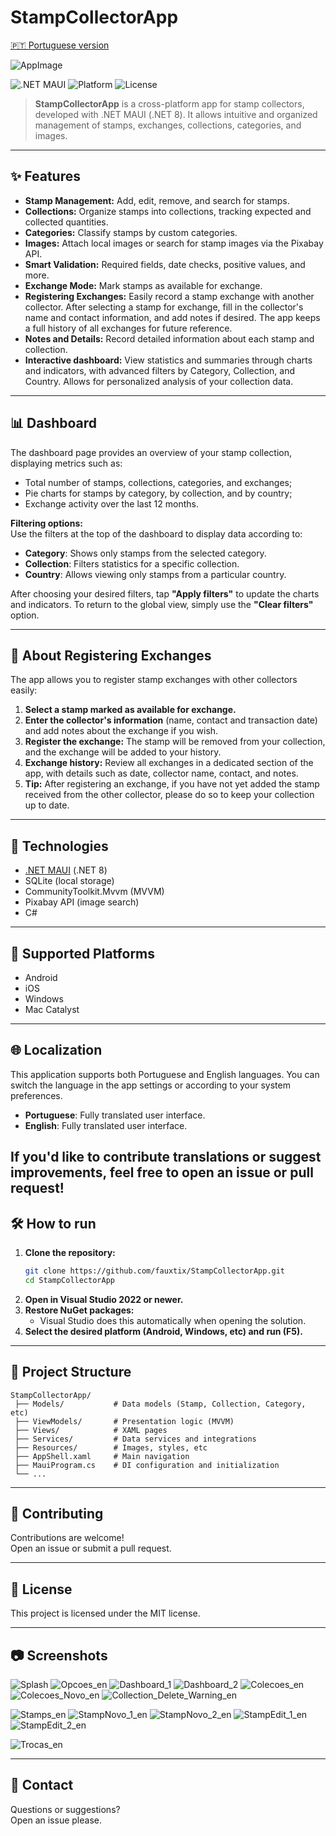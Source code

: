 # StampCollectorApp

[🇵🇹 Portuguese version](./README.md)

![AppImage](https://github.com/user-attachments/assets/b48b15ec-1b3e-49c1-9226-800059dd1074)

![.NET MAUI](https://img.shields.io/badge/.NET%20MAUI-8.0-blueviolet)
![Platform](https://img.shields.io/badge/platforms-Android%20%7C%20iOS%20%7C%20Windows%20%7C%20Mac-informational)
![License](https://img.shields.io/badge/license-MIT-green)

> **StampCollectorApp** is a cross-platform app for stamp collectors, developed with .NET MAUI (.NET 8). It allows intuitive and organized management of stamps, exchanges, collections, categories, and images.

---

## ✨ Features

- **Stamp Management:** Add, edit, remove, and search for stamps.
- **Collections:** Organize stamps into collections, tracking expected and collected quantities.
- **Categories:** Classify stamps by custom categories.
- **Images:** Attach local images or search for stamp images via the Pixabay API.
- **Smart Validation:** Required fields, date checks, positive values, and more.
- **Exchange Mode:** Mark stamps as available for exchange.
- **Registering Exchanges:** Easily record a stamp exchange with another collector. After selecting a stamp for exchange, fill in the collector's name and contact information, and add notes if desired. The app keeps a full history of all exchanges for future reference.
- **Notes and Details:** Record detailed information about each stamp and collection.
- **Interactive dashboard:** View statistics and summaries through charts and indicators, with advanced filters by Category, Collection, and Country. Allows for personalized analysis of your collection data.

---
## 📊 Dashboard

The dashboard page provides an overview of your stamp collection, displaying metrics such as:

- Total number of stamps, collections, categories, and exchanges;
- Pie charts for stamps by category, by collection, and by country;
- Exchange activity over the last 12 months.

**Filtering options:**  
Use the filters at the top of the dashboard to display data according to:

- **Category**: Shows only stamps from the selected category.
- **Collection**: Filters statistics for a specific collection.
- **Country**: Allows viewing only stamps from a particular country.

After choosing your desired filters, tap **"Apply filters"** to update the charts and indicators. To return to the global view, simply use the **"Clear filters"** option.

---
## 🔄 About Registering Exchanges

The app allows you to register stamp exchanges with other collectors easily:

1. **Select a stamp marked as available for exchange.**
2. **Enter the collector's information** (name, contact and transaction date) and add notes about the exchange if you wish.
3. **Register the exchange:** The stamp will be removed from your collection, and the exchange will be added to your history.
4. **Exchange history:** Review all exchanges in a dedicated section of the app, with details such as date, collector name, contact, and notes.
5. **Tip:** After registering an exchange, if you have not yet added the stamp received from the other collector, please do so to keep your collection up to date.

---

## 🚀 Technologies

- [.NET MAUI](https://learn.microsoft.com/dotnet/maui/) (.NET 8)
- SQLite (local storage)
- CommunityToolkit.Mvvm (MVVM)
- Pixabay API (image search)
- C#

---

## 📱 Supported Platforms

- Android
- iOS
- Windows
- Mac Catalyst

---

## 🌐 Localization

This application supports both Portuguese and English languages. You can switch the language in the app settings or according to your system preferences.

- **Portuguese**: Fully translated user interface.
- **English**: Fully translated user interface.

If you'd like to contribute translations or suggest improvements, feel free to open an issue or pull request!
---


## 🛠️ How to run

1. **Clone the repository:**
   ```sh
   git clone https://github.com/fauxtix/StampCollectorApp.git
   cd StampCollectorApp
   ```
2. **Open in Visual Studio 2022 or newer.**
3. **Restore NuGet packages:**
   - Visual Studio does this automatically when opening the solution.
4. **Select the desired platform (Android, Windows, etc) and run (F5).**

---

## 📂 Project Structure

```
StampCollectorApp/
 ├── Models/           # Data models (Stamp, Collection, Category, etc)
 ├── ViewModels/       # Presentation logic (MVVM)
 ├── Views/            # XAML pages
 ├── Services/         # Data services and integrations
 ├── Resources/        # Images, styles, etc
 ├── AppShell.xaml     # Main navigation
 ├── MauiProgram.cs    # DI configuration and initialization
 └── ...
```

---

## 📝 Contributing

Contributions are welcome!  
Open an issue or submit a pull request.

---

## 📄 License

This project is licensed under the MIT license.

---

## 📷 Screenshots

![Splash](https://github.com/user-attachments/assets/5f570aac-f09c-4b8b-977b-e4afd1fdf22f)
![Opcoes_en](https://github.com/user-attachments/assets/ce1f179e-7b07-4c63-bbef-a55743db704a)
![Dashboard_1](https://github.com/user-attachments/assets/6a3b5f4a-c050-429c-9192-c858e31011d0)
![Dashboard_2](https://github.com/user-attachments/assets/85545b01-3931-429f-b913-cc49e7f133b6)
![Colecoes_en](https://github.com/user-attachments/assets/e6788cde-96ed-44e1-bb38-351cbb16dabc)
![Colecoes_Novo_en](https://github.com/user-attachments/assets/9d3b02ad-9c95-43c7-b793-58dbfb4d52eb)
![Collection_Delete_Warning_en](https://github.com/user-attachments/assets/77ac317a-6050-44e2-a36d-029b37c99f8f)

![Stamps_en](https://github.com/user-attachments/assets/ef1abcf9-9d52-451b-9fac-631f40661a62)
![StampNovo_1_en](https://github.com/user-attachments/assets/c2f33719-8369-4c31-8ace-8c859c445de2)
![StampNovo_2_en](https://github.com/user-attachments/assets/19ecc078-d285-4bc8-808e-feffc8a74470)
![StampEdit_1_en](https://github.com/user-attachments/assets/c827c0b7-d4ce-4e0a-b67c-1d2da6ff748b)
![StampEdit_2_en](https://github.com/user-attachments/assets/efc4a4b2-0687-4dc3-8111-bc55b1edbadb)

![Trocas_en](https://github.com/user-attachments/assets/b90eb0e3-22d7-41e8-a08b-c38d8a348292)

---

## 🤝 Contact

Questions or suggestions?  
Open an issue please.
